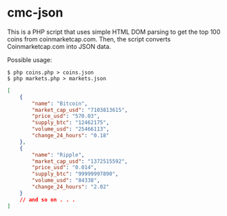 cmc-json
========

This is a PHP script that uses simple HTML DOM parsing to get the top 100 coins from coinmarketcap.com. 
Then, the script converts Coinmarketcap.com into JSON data.

Possible usage: 
```
$ php coins.php > coins.json
$ php markets.php > markets.json
```

```json
[
    {
        "name": "Bitcoin",
        "market_cap_usd": "7103813615",
        "price_usd": "570.03",
        "supply_btc": "12462175",
        "volume_usd": "25466113",
        "change_24_hours": "0.18"
    },
    {
        "name": "Ripple",
        "market_cap_usd": "1372515592",
        "price_usd": "0.014",
        "supply_btc": "99999997890",
        "volume_usd": "84338",
        "change_24_hours": "2.02"
    }
    // and so on . . .
]
```

